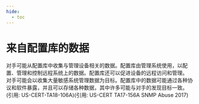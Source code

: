 ```yaml
---
hide:
  - toc
---
```


# 来自配置库的数据

对手可能从配置库中收集与管理设备相关的数据。配置库由管理系统使用，以配置、管理和控制远程系统上的数据。配置库还可以促进设备的远程访问和管理。  对手可能会以收集大量敏感系统管理数据为目标。配置库中的数据可能通过各种协议和软件暴露，并且可以存储各种数据，其中许多可能与对手的发现目标一致。(引用: US-CERT-TA18-106A)(引用: US-CERT TA17-156A SNMP Abuse 2017)
